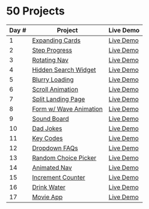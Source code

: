 # 50 Projects

<table>
<thead>
  <tr>
    <th>Day #</th>
    <th>Project</th>
    <th>Live Demo</th>
  </tr>
</thead>
<tbody>
  <tr>
    <td>1</td>
    <td><a href="https://github.com/Heracles404/50-days-proj/tree/main/day-1-expanding-cards" target="_blank" rel="noopener noreferrer">Expanding Cards</a></td>
    <td><a href="https://heracles404.github.io/50-days-proj/day-1-expanding-cards" target="_blank" rel="noopener noreferrer">Live Demo</a></td>
  </tr>
  <tr>
    <td>2</td>
    <td><a href="https://github.com/Heracles404/50-days-proj/tree/main/day-2-steps-stages" target="_blank" rel="noopener noreferrer">Step Progress</a></td>
    <td><a href="https://heracles404.github.io/50-days-proj/day-2-steps-stages" target="_blank" rel="noopener noreferrer">Live Demo</a></td>
  </tr>
  <tr>
    <td>3</td>
    <td><a href="https://github.com/Heracles404/50-days-proj/tree/main/day-3-rotating-nav" target="_blank" rel="noopener noreferrer">Rotating Nav</a></td>
    <td><a href="https://heracles404.github.io/50-days-proj/day-3-rotating-nav" target="_blank" rel="noopener noreferrer">Live Demo</a></td>
  </tr>
  <tr>
    <td>4</td>
    <td><a href="https://github.com/Heracles404/50-days-proj/tree/main/day-4-hidden-search-widget" target="_blank" rel="noopener noreferrer">Hidden Search Widget</a></td>
    <td><a href="https://heracles404.github.io/50-days-proj/day-4-hidden-search-widget" target="_blank" rel="noopener noreferrer">Live Demo</a></td>
  </tr>
  <tr>
    <td>5</td>
    <td><a href="https://github.com/Heracles404/50-days-proj/tree/main/day-5-blurry-loading" target="_blank" rel="noopener noreferrer">Blurry Loading</a></td>
    <td><a href="https://heracles404.github.io/50-days-proj/day-5-blurry-loading" target="_blank" rel="noopener noreferrer">Live Demo</a></td>
  </tr>
  <tr>
    <td>6</td>
    <td><a href="https://github.com/Heracles404/50-days-proj/tree/main/day-6-scroll-animation" target="_blank" rel="noopener noreferrer">Scroll Animation</a></td>
    <td><a href="https://heracles404.github.io/50-days-proj/day-6-scroll-animation" target="_blank" rel="noopener noreferrer">Live Demo</a></td>
  </tr>
  <tr>
    <td>7</td>
    <td><a href="https://github.com/Heracles404/50-days-proj/tree/main/day-7-split-landing-page" target="_blank" rel="noopener noreferrer">Split Landing Page</a></td>
    <td><a href="https://heracles404.github.io/50-days-proj/day-7-split-landing-page" target="_blank" rel="noopener noreferrer">Live Demo</a></td>
  </tr>
  <tr>
    <td>8</td>
    <td><a href="https://github.com/Heracles404/50-days-proj/tree/main/day-8-form-wave-animation" target="_blank" rel="noopener noreferrer">Form w/ Wave Animation</a></td>
    <td><a href="https://heracles404.github.io/50-days-proj/day-8-form-wave-animation" target="_blank" rel="noopener noreferrer">Live Demo</a></td>
  </tr>
  <tr>
    <td>9</td>
    <td><a href="https://github.com/Heracles404/50-days-proj/tree/main/day-9-sound-board" target="_blank" rel="noopener noreferrer">Sound Board</a></td>
    <td><a href="https://heracles404.github.io/50-days-proj/day-9-sound-board" target="_blank" rel="noopener noreferrer">Live Demo</a></td>
  </tr>
  <tr>
    <td>10</td>
    <td><a href="https://github.com/Heracles404/50-days-proj/tree/main/day-10-dad-jokes" target="_blank" rel="noopener noreferrer">Dad Jokes</a></td>
    <td><a href="https://heracles404.github.io/50-days-proj/day-10-dad-jokes" target="_blank" rel="noopener noreferrer">Live Demo</a></td>
  </tr>
  <tr>
    <td>11</td>
    <td><a href="https://github.com/Heracles404/50-days-proj/tree/main/day-11-key-codes" target="_blank" rel="noopener noreferrer">Key Codes</a></td>
    <td><a href="https://heracles404.github.io/50-days-proj/day-11-key-codes" target="_blank" rel="noopener noreferrer">Live Demo</a></td>
  </tr>
  <tr>
    <td>12</td>
    <td><a href="https://github.com/Heracles404/50-days-proj/tree/main/day-12-FAQs" target="_blank" rel="noopener noreferrer">Dropdown FAQs</a></td>
    <td><a href="https://heracles404.github.io/50-days-proj/day-12-FAQs" target="_blank" rel="noopener noreferrer">Live Demo</a></td>
  </tr>
  <tr>
    <td>13</td>
    <td><a href="https://github.com/Heracles404/50-days-proj/tree/main/day-13-random-choice-picker" target="_blank" rel="noopener noreferrer">Random Choice Picker</a></td>
    <td><a href="https://heracles404.github.io/50-days-proj/day-13-random-choice-picker" target="_blank" rel="noopener noreferrer">Live Demo</a></td>
  </tr>
  <tr>
    <td>14</td>
    <td><a href="https://github.com/Heracles404/50-days-proj/tree/main/day-14-animated-nav" target="_blank" rel="noopener noreferrer">Animated Nav</a></td>
    <td><a href="https://heracles404.github.io/50-days-proj/day-14-animated-nav" target="_blank" rel="noopener noreferrer">Live Demo</a></td>
  </tr>
  <tr>
    <td>15</td>
    <td><a href="https://github.com/Heracles404/50-days-proj/tree/main/day-15-increment-counter" target="_blank" rel="noopener noreferrer">Increment Counter</a></td>
    <td><a href="https://heracles404.github.io/50-days-proj/day-15-increment-counter" target="_blank" rel="noopener noreferrer">Live Demo</a></td>
  </tr>
  <tr>
    <td>16</td>
    <td><a href="https://github.com/Heracles404/50-days-proj/tree/main/day-16-drink-water" target="_blank" rel="noopener noreferrer">Drink Water</a></td>
    <td><a href="https://heracles404.github.io/50-days-proj/day-16-drink-water" target="_blank" rel="noopener noreferrer">Live Demo</a></td>
  </tr>
  <tr>
    <td>17</td>
    <td><a href="https://github.com/Heracles404/50-days-proj/tree/main/day-17-movie-app" target="_blank" rel="noopener noreferrer">Movie App</a></td>
    <td><a href="https://heracles404.github.io/50-days-proj/day-17-movie-app" target="_blank" rel="noopener noreferrer">Live Demo</a></td>
  </tr>
</tbody>
</table>

